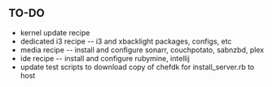 ## TO-DO
- kernel update recipe
- dedicated i3 recipe -- i3 and xbacklight packages, configs, etc
- media recipe -- install and configure sonarr, couchpotato, sabnzbd, plex
- ide recipe -- install and configure rubymine, intellij
- update test scripts to download copy of chefdk for install_server.rb to host 
